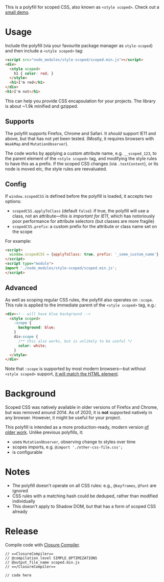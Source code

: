 This is a polyfill for scoped CSS, also known as `<style scoped>`.
Check out a [small demo](https://samthor.github.io/scoped/test/test.html).

# Usage

Include the polyfill (via your favourite package manager as `style-scoped`) and then include a `<style scoped>` tag:

```html
<script src="node_modules/style-scoped/scoped.min.js"></script>
<div>
  <style scoped>
    h1 { color: red; }
  </style>
  <h1>I'm red</h1>
</div>
<h1>I'm not</h1>
```

This can help you provide CSS encapsulation for your projects.
The library is about ~1.9k minified and gzipped.

## Supports

The polyfill supports Firefox, Chrome and Safari.
It _should_ support IE11 and above, but that has not yet been tested.
(Mostly, it requires browsers with `WeakMap` and `MutationObserver`).

The code works by applying a custom attribute name, e.g. `__scoped_123`, to the parent element of the `<style scoped>` tag, and modifying the style rules to have this as a prefix.
If the scoped CSS changes (via `.textContent`), or its node is moved etc, the style rules are reevaluated.

## Config

If `window.scopedCSS` is defined before the polyfill is loaded, it accepts two options:

* `scopedCSS.applyToClass` (default `false`): if true, the polyfill will use a class, not an attribute—_this is important for IE11_, which has notoriously poor performance for attribute selectors (but classes are more fragile)
* `scopedCSS.prefix`: a custom prefix for the attribute or class name set on the scope

For example:

```html
<script>
  window.scopedCSS = {applyToClass: true, prefix: '_some_custom_name'};
</script>
<script type="module">
import './node_modules/style-scoped/scoped.min.js';
</script>
```

## Advanced

As well as scoping regular CSS rules, the polyfill also operates on `:scope`.
This rule is applied to the immediate parent of the `<style scoped>` tag, e.g.:

```html
<div><!-- will have blue background -->
  <style scoped>
    :scope {
      background: blue;
    }
    div:scope {
      /** this also works, but is unlikely to be useful */
      color: white;
    }
  </style>
</div>
```

Note that `:scope` is supported by most modern browsers—but without `<style scoped>` support, [it will match the HTML element](https://developer.mozilla.org/en-US/docs/Web/CSS/:scope).

# Background

Scoped CSS was natively available in older versions of Firefox and Chrome, but was removed around 2014.
As of 2020, it is **not** supported natively in any browser.
However, it might be useful for your project.

This polyfill is intended as a more production-ready, modern version [of older work](https://www.google.com/search?q=scoped+css+polyfill).
Unlike previous polyfills, it:

* uses `MutationObserver`, observing change to styles over time
* scopes imports, e.g. `@import './other-css-file.css';`
* is configurable

# Notes

* The polyfill doesn't operate on all CSS rules: e.g., `@keyframes`, `@font` are ignored
* CSS rules with a matching hash could be deduped, rather than modified individually
* This doesn't apply to Shadow DOM, but that has a form of scoped CSS already

# Release

Compile code with [Closure Compiler](https://closure-compiler.appspot.com/home).

```
// ==ClosureCompiler==
// @compilation_level SIMPLE_OPTIMIZATIONS
// @output_file_name scoped.min.js
// ==/ClosureCompiler==

// code here
```
